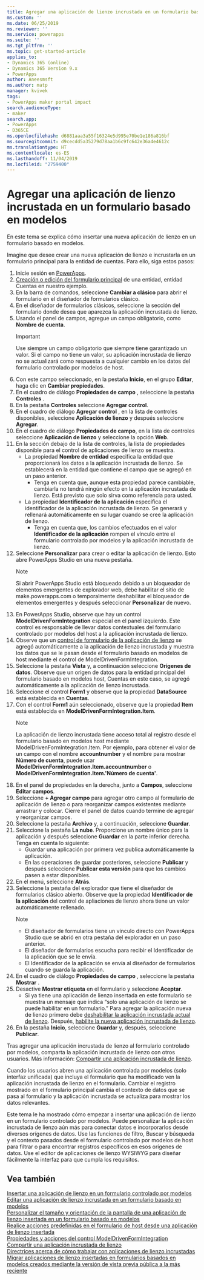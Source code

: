 ```yaml
---
title: Agregar una aplicación de lienzo incrustada en un formulario basado en modelos | MicrosoftDocs
ms.custom: ''
ms.date: 06/25/2019
ms.reviewer: ''
ms.service: powerapps
ms.suite: ''
ms.tgt_pltfrm: ''
ms.topic: get-started-article
applies_to:
- Dynamics 365 (online)
- Dynamics 365 Version 9.x
- PowerApps
author: Aneesmsft
ms.author: matp
manager: kvivek
tags:
- PowerApps maker portal impact
search.audienceType:
- maker
search.app:
- PowerApps
- D365CE
ms.openlocfilehash: d6881aaa3a55f16324e5d995e70be1e186a816bf
ms.sourcegitcommit: d9cecdd5a35279d78aa1b6c9fc642e36a4e4612c
ms.translationtype: HT
ms.contentlocale: es-ES
ms.lasthandoff: 11/04/2019
ms.locfileid: "2759400"
---
```

# <a name="add-an-embedded-canvas-app-on-a-model-driven-form"></a>Agregar una aplicación de lienzo incrustada en un formulario basado en modelos
En este tema se explica cómo insertar una nueva aplicación de lienzo en un formulario basado en modelos.

Imagine que desee crear una nueva aplicación de lienzo e incrustarla en un formulario principal para la entidad de cuentas. Para ello, siga estos pasos: 

1.  Inicie sesión en [PowerApps](https://make.powerapps.com/?utm_source=padocs&utm_medium=linkinadoc&utm_campaign=referralsfromdoc).
2.  [Creación o edición del formulario principal](create-and-edit-forms.md) de una entidad, entidad Cuentas en nuestro ejemplo. 
3.  En la barra de comandos, seleccione **Cambiar a clásico** para abrir el formulario en el diseñador de formularios clásico.
4.  En el diseñador de formularios clásicos, seleccione la sección del formulario donde desea que aparezca la aplicación incrustada de lienzo.
5.  Usando el panel de campos, agregue un campo obligatorio, como **Nombre de cuenta**.
      > [!IMPORTANT]
      > Use siempre un campo obligatorio que siempre tiene garantizado un valor. Si el campo no tiene un valor, su aplicación incrustada de lienzo no se actualizará como respuesta a cualquier cambio en los datos del formulario controlado por modelos de host.
6.  Con este campo seleccionado, en la pestaña **Inicio**, en el grupo **Editar**, haga clic en **Cambiar propiedades**.
7.  En el cuadro de diálogo **Propiedades de campo** , seleccione la pestaña **Controles** .
8.  En la pestaña **Controles** seleccione **Agregar control**.
9.  En el cuadro de diálogo **Agregar control** , en la lista de controles disponibles, seleccione **Aplicación de lienzo** y después seleccione **Agregar**.
10. En el cuadro de diálogo **Propiedades de campo**, en la lista de controles seleccione **Aplicación de lienzo** y seleccione la opción **Web**.
11. En la sección debajo de la lista de controles, la lista de propiedades disponible para el control de aplicaciones de lienzo se muestra.
     - La propiedad **Nombre de entidad** especifica la entidad que proporcionará los datos a la aplicación incrustada de lienzo. Se establecerá en la entidad que contiene el campo que se agregó en un paso anterior.
         - Tenga en cuenta que, aunque esta propiedad parece cambiable, cambiarla no tendrá ningún efecto en la aplicación incrustada de lienzo. Está previsto que solo sirva como referencia para usted.
     - La propiedad **Identificador de la aplicación** especifica el identificador de la aplicación incrustada de lienzo. Se generará y rellenará automáticamente en su lugar cuando se cree la aplicación de lienzo.
         - Tenga en cuenta que, los cambios efectuados en el valor **Identificador de la aplicación** rompen el vínculo entre el formulario controlado por modelos y la aplicación incrustada de lienzo.
12. Seleccione **Personalizar** para crear o editar la aplicación de lienzo. Esto abre PowerApps Studio en una nueva pestaña.
       > [!NOTE]
       > Si abrir PowerApps Studio está bloqueado debido a un bloqueador de elementos emergentes de explorador web, debe habilitar el sitio de make.powerapps.com o temporalmente deshabilitar el bloqueador de elementos emergentes y después seleccionar **Personalizar** de nuevo.
13. En PowerApps Studio, observe que hay un control **ModelDrivenFormIntegration** especial en el panel izquierdo. Este control es responsable de llevar datos contextuales del formulario controlado por modelos del host a la aplicación incrustada de lienzo.
14. Observe que un [control de formulario de la aplicación de lienzo](../canvas-apps/controls/control-form-detail.md) se agregó automáticamente a la aplicación de lienzo incrustada y muestra los datos que se le pasan desde el formulario basado en modelos de host mediante el control de ModelDrivenFormIntegration. 
15. Seleccione la pestaña **Vista** y, a continuación seleccione **Orígenes de datos**. Observe que un origen de datos para la entidad principal del formulario basado en modelos host, Cuentas en este caso, se agregó automáticamente a la aplicación de lienzo incrustada.
16. Seleccione el control **Form1** y observe que la propiedad **DataSource** está establecida en **Cuentas**.
17. Con el control **Form1** aún seleccionado, observe que la propiedad **Item** está establecida en **ModelDrivenFormIntegration.Item**.
    > [!NOTE]
    > La aplicación de lienzo incrustada tiene acceso total al registro desde el formulario basado en modelos host mediante ModelDrivenFormIntegration.Item. Por ejemplo, para obtener el valor de un campo con el nombre **accountnumber** y el nombre para mostrar **Número de cuenta**, puede usar **ModelDrivenFormIntegration.Item.accountnumber** o **ModelDrivenFormIntegration.Item.'Número de cuenta'**.
18. En el panel de propiedades en la derecha, junto a **Campos**, seleccione **Editar campos**.
19. Seleccione **+ Agregar campo** para agregar otro campo al formulario de aplicación de lienzo o para reorganizar campos existentes mediante arrastrar y colocar. Cierre el panel de datos cuando termine de agregar y reorganizar campos.
20. Seleccione la pestaña **Archivo** y, a continuación, seleccione **Guardar**.
21. Seleccione la pestaña **La nube**. Proporcione un nombre único para la aplicación y después seleccione **Guardar** en la parte inferior derecha. Tenga en cuenta lo siguiente: 
    -  Guardar una aplicación por primera vez publica automáticamente la aplicación.
      -  En las operaciones de guardar posteriores, seleccione **Publicar** y después seleccione **Publicar esta versión** para que los cambios pasen a estar disponibles.
22. En el menú, seleccione **Atrás**.
23. Seleccione la pestaña del explorador que tiene el diseñador de formularios clásico abierto. Observe que la propiedad **Identificador de la aplicación** del control de apliaciones de lienzo ahora tiene un valor automáticamente rellenado.
    > [!NOTE]
    > - El diseñador de formularios tiene un vínculo directo con PowerApps Studio que se abrió en otra pestaña del explorador en un paso anterior.
    > - El diseñador de formularios escucha para recibir el Identificador de la aplicación que se le envía. 
    > - El Identificador de la aplicación se envía al diseñador de formularios cuando se guarda la aplicación.
24. En el cuadro de diálogo **Propiedades de campo** , seleccione la pestaña **Mostrar** .
25. Desactive **Mostrar etiqueta** en el formulario y seleccione **Aceptar**.
    -   Si ya tiene una aplicación de lienzo insertada en este formulario se muestra un mensaje que indica “solo una aplicación de lienzo se puede habilitar en un formulario.” Para agregar la aplicación nueva de lienzo primero debe [deshabilitar la aplicación incrustada actual de lienzo](embedded-canvas-app-guidelines.md#disable-an-embedded-canvas-app). Después, [habilite la nueva aplicación incrustada de lienzo](embedded-canvas-app-guidelines.md#enable-an-embedded-canvas-app).
26. En la pestaña **Inicio**, seleccione **Guardar** y, después, seleccione **Publicar**.

Tras agregar una aplicación incrustada de lienzo al formulario controlado por modelos, comparta la aplicación incrustada de lienzo con otros usuarios. Más información: [Compartir una aplicación incrustada de lienzo](share-embedded-canvas-app.md).

Cuando los usuarios abren una aplicación controlada por modelos (solo interfaz unificada) que incluya el formulario que ha modificado ven la aplicación incrustada de lienzo en el formulario. Cambiar el registro mostrado en el formulario principal cambia el contexto de datos que se pasa al formulario y la aplicación incrustada se actualiza para mostrar los datos relevantes.

Este tema le ha mostrado cómo empezar a insertar una aplicación de lienzo en un formulario controlado por modelos. Puede personalizar la aplicación incrustada de lienzo aún más para conectar datos e incorporarlos desde diversos orígenes de datos. Use las funciones de filtro, Buscar y búsqueda y el contexto pasados desde el formulario controlado por modelos de host para filtrar o para encontrar registros específicos en esos orígenes de datos. Use el editor de aplicaciones de lienzo WYSIWYG para diseñar fácilmente la interfaz para que cumpla los requisitos.

## <a name="see-also"></a>Vea también
[Insertar una aplicación de lienzo en un formulario controlado por modelos](embed-canvas-app-in-form.md) <br />
[Editar una aplicación de lienzo incrustada en un formulario basado en modelos](embedded-canvas-app-edit-classic-designer.md) <br />
[Personalizar el tamaño y orientación de la pantalla de una aplicación de lienzo insertada en un formulario basado en modelos](embedded-canvas-app-customize-screen.md) <br />
[Realice acciones predefinidas en el formulario de host desde una aplicación de lienzo insertada](embedded-canvas-app-actions.md) <br />
[Propiedades y acciones del control ModelDrivenFormIntegration](embedded-canvas-app-properties-actions.md) <br />
[Compartir una aplicación incrustada de lienzo](share-embedded-canvas-app.md) <br />
[Directrices acerca de cómo trabajar con aplicaciones de lienzo incrustadas](embedded-canvas-app-guidelines.md) <br />
[Migrar aplicaciones de lienzo insertadas en formularios basados en modelos creados mediante la versión de vista previa pública a la más reciente](embedded-canvas-app-migrate-from-preview.md) <br />
